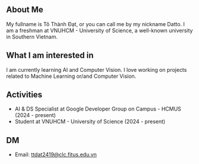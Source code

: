 ## About Me

My fullname is Tô Thành Đạt, or you can call me by my nickname Datto. I am a freshman at VNUHCM - University of Science, a well-known university in Southern Vietnam.

## What I am interested in

I am currently learning AI and Computer Vision. I love working on projects related to Machine Learning or/and Computer Vision.

## Activities

- AI & DS Specialist at Google Developer Group on Campus - HCMUS (2024 - present)
- Student at VNUHCM - University of Science (2024 - present)

## DM

- Email: ttdat2419@clc.fitus.edu.vn
